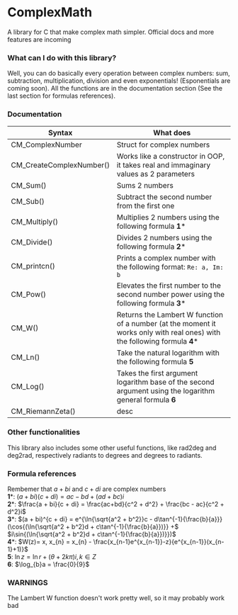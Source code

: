 # ComplexMath
A library for C that make complex math simpler. Official docs and more features are incoming 
### What can I do with this library?
Well, you can do basically every operation between complex numbers: sum, subtraction, multiplication, division and even exponentials! (Esponentials are coming soon). All the functions are in the documentation section (See the last section for formulas references).

### Documentation

|Syntax| What does|
|---------|-------|
|CM_ComplexNumber|Struct for complex numbers|
|CM_CreateComplexNumber()|Works like a constructor in OOP, it takes real and immaginary values as 2 parameters|
|CM_Sum()|Sums 2 numbers|
|CM_Sub()|Subtract the second number from the first one|
|CM_Multiply()|Multiplies 2 numbers using the following formula **1***|
|CM_Divide()|Divides 2 numbers using the following formula **2***|
|CM_printcn()|Prints a complex number with the following format: `Re: a, Im: b`|
|CM_Pow()|Elevates the first number to the second number power using the following formula **3***|
|CM_W()|Returns the Lambert W function of a number (at the moment it works only with real ones) with the following formula **4***|
|CM_Ln()|Take the natural logarithm with the following formula **5**|
|CM_Log()|Takes the first argument logarithm base of the second argument using the logarithm general formula **6**|
|CM_RiemannZeta()|desc|

### Other functionalities
This library also includes some other useful functions, like rad2deg and deg2rad, respectively radiants to degrees and degrees to radiants.

### Formula references
Rembemer that $a + bi$ and $c + di$ are complex numbers  
**1***: $(a + bi)(c + di) = ac - bd + (ad + bc)i$  
**2***: $\frac{a + bi}{c + di} = \frac{ac+bd}{c^2 + d^2} + \frac{bc - ac}{c^2 + d^2}i$  
**3***: $(a + bi)^{c + di} = e^{\ln{\sqrt{a^2 + b^2}}c - d\tan^{-1}{\frac{b}{a}}}(\cos{(\ln{\sqrt{a^2 + b^2}d + c\tan^{-1}{\frac{b}{a}})}} +$
$i\sin{(\ln{\sqrt{a^2 + b^2}d + c\tan^{-1}{\frac{b}{a}})}})$  
**4***: $W(z)= x, x_{n} = x_{n} - \frac{x_{n-1}e^{x_{n-1}}-z}{e^{x_{n-1}}(x_{n-1}+1)}$  
**5**: $\ln z = \ln r + (\theta + 2k\pi)i,  k \in Z$  
**6**: $\log_{b}a = \frac{0}{9}$  

### WARNINGS
The Lambert W function doesn't work pretty well, so it may probably work bad
